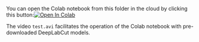 You can open the Colab notebook from this folder in the cloud by clicking this button:[![Open In Colab](https://colab.research.google.com/assets/colab-badge.svg)](https://colab.research.google.com/github/bf777/deepcut2realtime/blob/master/notebooks/deepcut2realtime.ipynb)

The video `test.avi` facilitates the operation of the Colab notebook with pre-downloaded DeepLabCut models.